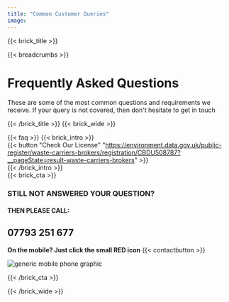 ```yaml
---
title: "Common Customer Queries"
image:
--- 
```

{{< brick_title >}}

{{< breadcrumbs >}}

# Frequently Asked Questions

These are some of the most common questions and requirements we receive.
If your query is not covered, then don't hesitate to get in touch 

{{< /brick_title >}}
{{< brick_wide >}}

{{< faq >}}
{{< brick_intro >}}                                                                                                                                                            
  {{< button "Check Our License" "https://environment.data.gov.uk/public-register/waste-carriers-brokers/registration/CBDU508787?__pageState=result-waste-carriers-brokers" >}}  
{{< /brick_intro >}}  
{{< brick_cta >}}

### STILL NOT ANSWERED YOUR QUESTION?
#### THEN PLEASE CALL:

## 07793 251 677

**On the mobile? Just click the small RED icon** {{< contactbutton >}}


![generic mobile phone graphic](/uploads/illustrations/cuate/phone2.svg)

{{< /brick_cta >}}



{{< /brick_wide >}}
